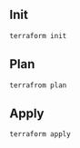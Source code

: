 ## Init

```bash
terraform init
```

## Plan

```bash
terrafrom plan
```

## Apply

```bash
terraform apply
```

